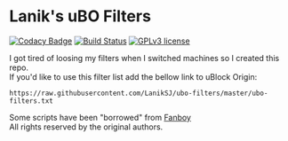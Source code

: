 # Lanik's uBO Filters

[![Codacy Badge](https://api.codacy.com/project/badge/Grade/41a29f1821f5499ea4672618546deffe)](https://app.codacy.com/app/LanikSJ/ubo-filters?utm_source=github.com&utm_medium=referral&utm_content=LanikSJ/ubo-filters&utm_campaign=Badge_Grade_Settings) [![Build Status](https://travis-ci.com/LanikSJ/ubo-filters.svg?branch=master)](https://travis-ci.com/LanikSJ/ubo-filters) [![GPLv3 license](https://img.shields.io/badge/License-GPLv3-blue.svg)](http://perso.crans.org/besson/LICENSE.html)

I got tired of loosing my filters when I switched machines so I created this repo.<br>
If you'd like to use this filter list add the bellow link to uBlock Origin:<br>

    https://raw.githubusercontent.com/LanikSJ/ubo-filters/master/ubo-filters.txt

Some scripts have been "borrowed" from [Fanboy](https://github.com/ryanbr/fanboy-adblock/)<br>
All rights reserved by the original authors.
